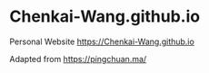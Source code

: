 # Chenkai-Wang.github.io
Personal Website https://Chenkai-Wang.github.io

Adapted from https://pingchuan.ma/
